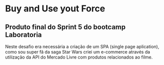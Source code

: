 # Buy and Use yout Force

## Produto final do Sprint 5 do bootcamp Laboratoria

Neste desafio era necessária a criação de um SPA (single page aplication), como sou super fã da saga Star Wars criei um e-commerce através da utilização da API do Mercado Livre com produtos relacionados ao filme.
